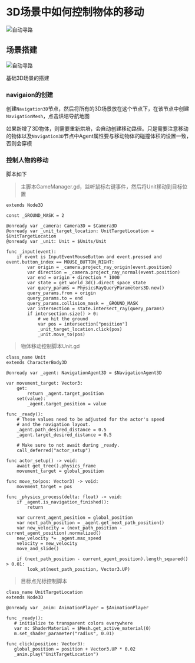 # 3D场景中如何控制物体的移动

<img data-id="20240608183323" src="https://cdn.ipfsscan.io/weibo/large/005ZoLfCgy1hqi4mdyi10j30yc0kith8.jpg" alt="自动寻路" />

## 场景搭建

<img data-id="20240608183345" src="https://cdn.ipfsscan.io/weibo/large/005ZoLfCgy1hqi4mro4icj30gi0eqjtm.jpg" alt="自动寻路" />

基础3D场景的搭建

### navigaion的创建

创建`Navigation3D`节点，然后将所有的3D场景放在这个节点下，在该节点中创建`NavigationMesh`，点击烘培导航地图

如果新增了3D物体，则需要重新烘培，会自动创建移动路径。只是需要注意移动的物体以及`Navigation3D`节点中Agent属性要与移动物体的碰撞体积的设置一致，否则会穿模

### 控制人物的移动

脚本如下

> 主脚本GameManager.gd，监听鼠标右键事件，然后将Unit移动到目标位置

```
extends Node3D

const _GROUND_MASK = 2

@onready var _camera: Camera3D = $Camera3D
@onready var _unit_target_location: UnitTargetLocation = $UnitTargetLocation
@onready var _unit: Unit = $Units/Unit

func _input(event):
	if event is InputEventMouseButton and event.pressed and event.button_index == MOUSE_BUTTON_RIGHT:
		var origin = _camera.project_ray_origin(event.position)
		var direction = _camera.project_ray_normal(event.position)
		var end = origin + direction * 1000
		var state = get_world_3d().direct_space_state
		var query_params = PhysicsRayQueryParameters3D.new()
		query_params.from = origin
		query_params.to = end
		query_params.collision_mask = _GROUND_MASK
		var intersection = state.intersect_ray(query_params)
		if intersection.size() > 0:
			# we hit the ground
			var pos = intersection["position"]
			_unit_target_location.click(pos)
			_unit.move_to(pos)
```

> 物体移动控制脚本Unit.gd

```godot
class_name Unit
extends CharacterBody3D

@onready var _agent: NavigationAgent3D = $NavigationAgent3D

var movement_target: Vector3:
	get:
		return _agent.target_position
	set(value):
		_agent.target_position = value

func _ready():
	# These values need to be adjusted for the actor's speed
	# and the navigation layout.
	_agent.path_desired_distance = 0.5
	_agent.target_desired_distance = 0.5
   
	# Make sure to not await during _ready.
	call_deferred("actor_setup")

func actor_setup() -> void:
	await get_tree().physics_frame
	movement_target = global_position

func move_to(pos: Vector3) -> void:
	movement_target = pos

func _physics_process(delta: float) -> void:
	if _agent.is_navigation_finished():
		return
   
	var current_agent_position = global_position
	var next_path_position = _agent.get_next_path_position()
	var new_velocity = (next_path_position - current_agent_position).normalized()
	new_velocity *= _agent.max_speed
	velocity = new_velocity
	move_and_slide()
   
	if (next_path_position - current_agent_position).length_squared() > 0.01:
		look_at(next_path_position, Vector3.UP)
```

> 目标点光标控制脚本

```godot
class_name UnitTargetLocation
extends Node3D

@onready var _anim: AnimationPlayer = $AnimationPlayer

func _ready():
   # initialize to transparent colors everywhere
   var m: ShaderMaterial = $Mesh.get_active_material(0)
   m.set_shader_parameter("radius", 0.01)

func click(position: Vector3):
   global_position = position + Vector3.UP * 0.02
   _anim.play("UnitTargetLocation")
```